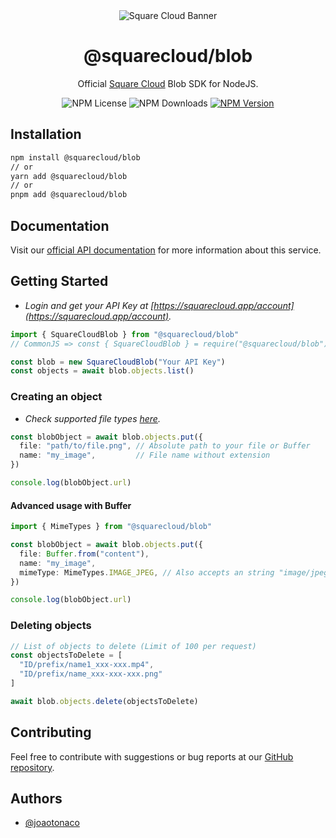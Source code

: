 <div align="center">
  <img alt="Square Cloud Banner" src="https://cdn.squarecloud.app/png/github-readme.png">
</div>

<h1 align="center">@squarecloud/blob</h1>

<p align="center">Official <a href="https://squarecloud.app" target="_blank">Square Cloud</a> Blob SDK for NodeJS.</p>

<div align="center">
  <div style="width: fit-content; display: flex; align-items: flex-start; gap: 4px;">
    <img alt="NPM License" src="https://img.shields.io/npm/l/@squarecloud/blob">
    <img alt="NPM Downloads" src="https://img.shields.io/npm/dw/@squarecloud/blob">
    <a href="https://npmjs.com/package/@squarecloud/blob">
      <img alt="NPM Version" src="https://img.shields.io/npm/v/@squarecloud/blob">
    </a>
  </div>
</div>

## Installation

```bash
npm install @squarecloud/blob
// or
yarn add @squarecloud/blob
// or
pnpm add @squarecloud/blob
```

## Documentation

Visit our [official API documentation](https://docs.squarecloud.app/blob-reference/) for more information about this service.

## Getting Started

- _Login and get your API Key at [https://squarecloud.app/account](https://squarecloud.app/account)._

```ts
import { SquareCloudBlob } from "@squarecloud/blob"
// CommonJS => const { SquareCloudBlob } = require("@squarecloud/blob");

const blob = new SquareCloudBlob("Your API Key")
const objects = await blob.objects.list()
```

### Creating an object

- _Check supported file types [here](https://docs.squarecloud.app/services/blob#supported-file-types)._

```ts
const blobObject = await blob.objects.put({
  file: "path/to/file.png", // Absolute path to your file or Buffer
  name: "my_image",         // File name without extension
})

console.log(blobObject.url)
```

#### Advanced usage with Buffer

```ts
import { MimeTypes } from "@squarecloud/blob"

const blobObject = await blob.objects.put({
  file: Buffer.from("content"),
  name: "my_image",
  mimeType: MimeTypes.IMAGE_JPEG, // Also accepts an string "image/jpeg"
})

console.log(blobObject.url)
```

### Deleting objects

```ts
// List of objects to delete (Limit of 100 per request)
const objectsToDelete = [
  "ID/prefix/name1_xxx-xxx.mp4",
  "ID/prefix/name_xxx-xxx-xxx.png"
]

await blob.objects.delete(objectsToDelete)
```

## Contributing

Feel free to contribute with suggestions or bug reports at our [GitHub repository](https://github.com/squarecloudofc/sdk-blob-js).

## Authors

- [@joaotonaco](https://github.com/joaotonaco)